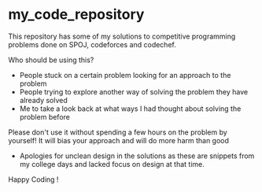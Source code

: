 # my_code_repository

This repository has some of my solutions to competitive programming problems done on SPOJ, codeforces and codechef.

Who should be using this?
- People stuck on a certain problem looking for an approach to the problem
- People trying to explore another way of solving the problem they have already solved
- Me to take a look back at what ways I had thought about solving the problem before

Please don't use it without spending a few hours on the problem by yourself! It will bias your approach and will do more harm than good 
* Apologies for unclean design in the solutions as these are snippets from my college days and lacked focus on design at that time. 

Happy Coding !
